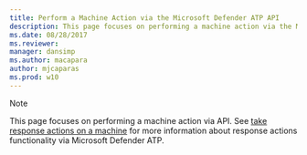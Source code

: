 ```yaml
---
title: Perform a Machine Action via the Microsoft Defender ATP API
description: This page focuses on performing a machine action via the Microsoft Defender Advanced Threat Protection (MDATP) API.
ms.date: 08/28/2017
ms.reviewer: 
manager: dansimp
ms.author: macapara
author: mjcaparas
ms.prod: w10
---
```


>[!Note]
> This page focuses on performing a machine action via API. See [take response actions on a machine](../threat-protection/microsoft-defender-atp/respond-machine-alerts.md) for more information about response actions functionality via Microsoft Defender ATP.
